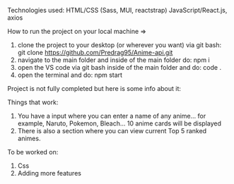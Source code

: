Technologies used:
HTML/CSS (Sass, MUI, reactstrap)
JavaScript/React.js, axios

How to run the project on your local machine =>

1. clone the project to your desktop (or wherever you want) via git bash: git clone https://github.com/Predrag95/Anime-api.git
2. navigate to the main folder and inside of the main folder do: npm i 
3. open the VS code via git bash inside of the main folder and do: code .
4. open the terminal and do: npm start

Project is not fully completed but here is some info about it:

Things that work:
1. You have a input where you can enter a name of any anime... for example, Naruto, Pokemon, Bleach... 10 anime cards will be displayed
2. There is also a section where you can view current Top 5 ranked animes.

To be worked on: 
1. Css
2. Adding more features
